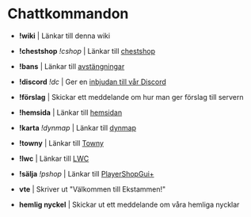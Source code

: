 # Chattkommandon

- **!wiki** | Länkar till denna wiki
- **!chestshop** *!cshop* | Länkar till [chestshop](chestshop.md)
- **!bans** | Länkar till [avstängningar](https://ekstammen.nu/bans/)
- **!discord** *!dc* | Ger en [inbjudan till vår Discord](https://discord.gg/ntfCax3)
- **!förslag** | Skickar ett meddelande om hur man ger förslag till servern
- **!hemsida** | Länkar till [hemsidan](http://ekstammen.nu)
- **!karta** *!dynmap* | Länkar till [dynmap](http://ekstammen.nu:8123)
- **!towny** | Länkar till [Towny](towny.md)
- **!lwc** | Länkar till [LWC](lwc.md)
- **!sälja** *!pshop* | Länkar till [PlayerShopGui+](playershopgui.md)

- **vte** | Skriver ut "Välkommen till Ekstammen!"
- **hemlig nyckel** | Skickar ut ett meddelande om våra hemliga nycklar
